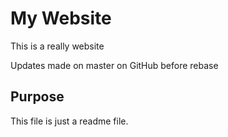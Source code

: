 # My Website

This is a really website

Updates made on master on GitHub before rebase

## Purpose

This file is just a readme file.
